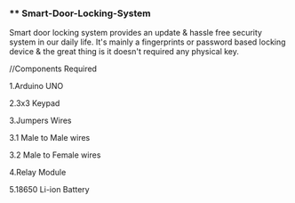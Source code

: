 ### ** Smart-Door-Locking-System

Smart door locking system provides an update & hassle free security system in our daily life. It's mainly a fingerprints or password based locking device & the great thing is it doesn't required any physical key.

//Components Required

1.Arduino UNO

2.3x3 Keypad

3.Jumpers Wires

3.1 Male to Male wires

3.2 Male to Female wires

4.Relay Module

5.18650 Li-ion Battery
